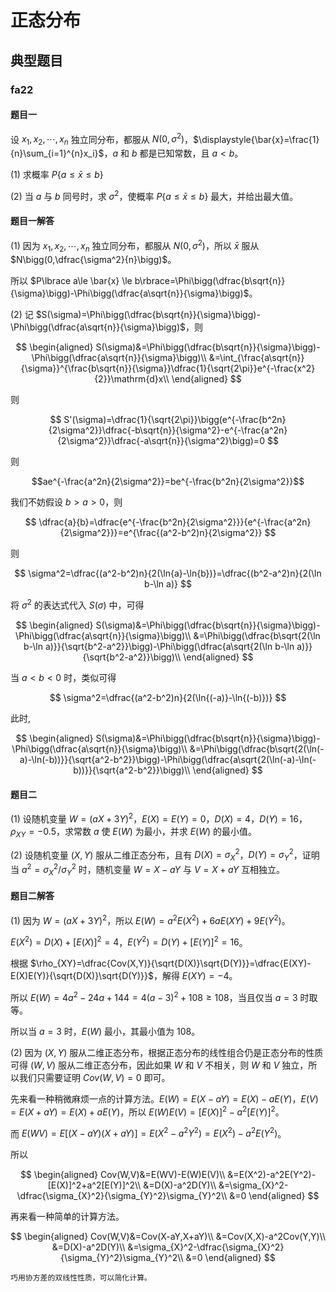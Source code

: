 # 正态分布

## 典型题目

### fa22

#### 题目一

设 $x_1,x_2,\cdots,x_n$ 独立同分布，都服从 $N(0,\sigma^2)$，$\displaystyle{\bar{x}=\frac{1}{n}\sum_{i=1}^{n}x_i}$，$a$ 和 $b$ 都是已知常数，且 $a<b$。

(1) 求概率 $P\lbrace a\le \bar{x} \le b\rbrace$

(2) 当 $a$ 与 $b$ 同号时，求 $\sigma^2$，使概率 $P\lbrace a\le \bar{x} \le b\rbrace$ 最大，并给出最大值。

#### 题目一解答

(1) 因为 $x_1,x_2,\cdots,x_n$ 独立同分布，都服从 $N(0,\sigma^2)$，所以 $\bar{x}$ 服从 $N\bigg(0,\dfrac{\sigma^2}{n}\bigg)$。

所以 $P\lbrace a\le \bar{x} \le b\rbrace=\Phi\bigg(\dfrac{b\sqrt{n}}{\sigma}\bigg)-\Phi\bigg(\dfrac{a\sqrt{n}}{\sigma}\bigg)$。

(2) 记 $S(\sigma)=\Phi\bigg(\dfrac{b\sqrt{n}}{\sigma}\bigg)-\Phi\bigg(\dfrac{a\sqrt{n}}{\sigma}\bigg)$，则

$$
\begin{aligned}
S(\sigma)&=\Phi\bigg(\dfrac{b\sqrt{n}}{\sigma}\bigg)-\Phi\bigg(\dfrac{a\sqrt{n}}{\sigma}\bigg)\\
&=\int_{\frac{a\sqrt{n}}{\sigma}}^{\frac{b\sqrt{n}}{\sigma}}\dfrac{1}{\sqrt{2\pi}}e^{-\frac{x^2}{2}}\mathrm{d}x\\
\end{aligned}
$$

则

$$
S'(\sigma)=\dfrac{1}{\sqrt{2\pi}}\bigg(e^{-\frac{b^2n}{2\sigma^2}}\dfrac{-b\sqrt{n}}{\sigma^2}-e^{-\frac{a^2n}{2\sigma^2}}\dfrac{-a\sqrt{n}}{\sigma^2}\bigg)=0
$$

则

$$ae^{-\frac{a^2n}{2\sigma^2}}=be^{-\frac{b^2n}{2\sigma^2}}$$

我们不妨假设 $b>a>0$，则

$$
\dfrac{a}{b}=\dfrac{e^{-\frac{b^2n}{2\sigma^2}}}{e^{-\frac{a^2n}{2\sigma^2}}}=e^{\frac{(a^2-b^2)n}{2\sigma^2}}
$$

则

$$
\sigma^2=\dfrac{(a^2-b^2)n}{2(\ln{a}-\ln{b})}=\dfrac{(b^2-a^2)n}{2(\ln b-\ln a)}
$$

将 $\sigma^2$ 的表达式代入 $S(\sigma)$ 中，可得

$$
\begin{aligned}
S(\sigma)&=\Phi\bigg(\dfrac{b\sqrt{n}}{\sigma}\bigg)-\Phi\bigg(\dfrac{a\sqrt{n}}{\sigma}\bigg)\\
&=\Phi\bigg(\dfrac{b\sqrt{2(\ln b-\ln a)}}{\sqrt{b^2-a^2}}\bigg)-\Phi\bigg(\dfrac{a\sqrt{2(\ln b-\ln a)}}{\sqrt{b^2-a^2}}\bigg)\\
\end{aligned}
$$

当 $a<b<0$ 时，类似可得

$$
\sigma^2=\dfrac{(a^2-b^2)n}{2(\ln{(-a)}-\ln{(-b)})}
$$

此时,

$$
\begin{aligned}
S(\sigma)&=\Phi\bigg(\dfrac{b\sqrt{n}}{\sigma}\bigg)-\Phi\bigg(\dfrac{a\sqrt{n}}{\sigma}\bigg)\\
&=\Phi\bigg(\dfrac{b\sqrt{2(\ln(-a)-\ln(-b))}}{\sqrt{a^2-b^2}}\bigg)-\Phi\bigg(\dfrac{a\sqrt{2(\ln(-a)-\ln(-b))}}{\sqrt{a^2-b^2}}\bigg)\\
\end{aligned}
$$

#### 题目二

(1) 设随机变量 $W=(aX+3Y)^2$，$E(X)=E(Y)=0$，$D(X)=4$，$D(Y)=16$，$\rho_{XY}=-0.5$，求常数 $a$ 使 $E(W)$ 为最小，并求 $E(W)$ 的最小值。

(2) 设随机变量 $(X,Y)$ 服从二维正态分布，且有 $D(X)=\sigma_{X}^2$，$D(Y)=\sigma_{Y}^2$，证明当 $a^2=\sigma_{X}^2/\sigma_{Y}^2$ 时，随机变量 $W=X-aY$ 与 $V=X+aY$ 互相独立。

#### 题目二解答

(1) 因为 $W=(aX+3Y)^2$，所以 $E(W)=a^2E(X^2)+6aE(XY)+9E(Y^2)$。

$E(X^2)=D(X)+[E(X)]^2=4$，$E(Y^2)=D(Y)+[E(Y)]^2=16$。

根据 $\rho_{XY}=\dfrac{Cov(X,Y)}{\sqrt{D(X)}\sqrt{D(Y)}}=\dfrac{E(XY)-E(X)E(Y)}{\sqrt{D(X)}\sqrt{D(Y)}}$，解得 $E(XY)=-4$。

所以 $E(W)=4a^2-24a+144=4(a-3)^2+108\ge 108$，当且仅当 $a=3$ 时取等。

所以当 $a=3$ 时，$E(W)$ 最小，其最小值为 $108$。

(2) 因为 $(X,Y)$ 服从二维正态分布，根据正态分布的线性组合仍是正态分布的性质可得 $(W,V)$ 服从二维正态分布，因此如果 $W$ 和 $V$ 不相关，则 $W$ 和 $V$ 独立，所以我们只需要证明 $Cov(W,V)=0$ 即可。

先来看一种稍微麻烦一点的计算方法。$E(W)=E(X-aY)=E(X)-aE(Y)$，$E(V)=E(X+aY)=E(X)+aE(Y)$，所以 $E(W)E(V)=[E(X)]^2-a^2[E(Y)]^2$。

而 $E(WV)=E[(X-aY)(X+aY)]=E(X^2-a^2Y^2)=E(X^2)-a^2E(Y^2)$。

所以

$$
\begin{aligned}
Cov(W,V)&=E(WV)-E(W)E(V)\\
&=E(X^2)-a^2E(Y^2)-[E(X)]^2+a^2[E(Y)]^2\\
&=D(X)-a^2D(Y)\\
&=\sigma_{X}^2-\dfrac{\sigma_{X}^2}{\sigma_{Y}^2}\sigma_{Y}^2\\
&=0
\end{aligned}
$$

再来看一种简单的计算方法。

$$
\begin{aligned}
Cov(W,V)&=Cov(X-aY,X+aY)\\
&=Cov(X,X)-a^2Cov(Y,Y)\\
&=D(X)-a^2D(Y)\\
&=\sigma_{X}^2-\dfrac{\sigma_{X}^2}{\sigma_{Y}^2}\sigma_{Y}^2\\
&=0
\end{aligned}
$$

```{hint}
巧用协方差的双线性性质，可以简化计算。
```
